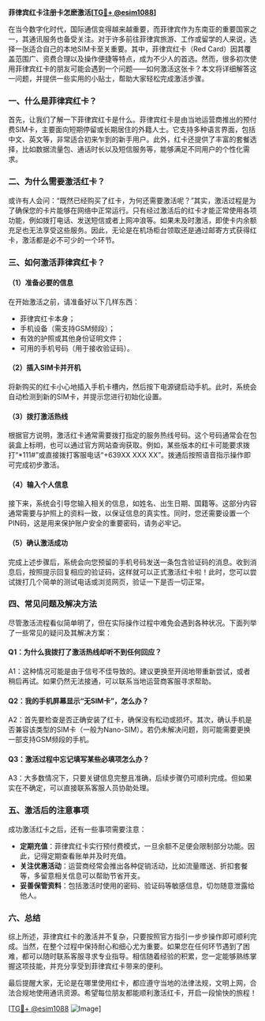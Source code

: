 **菲律宾红卡注册卡怎麽激活[[TG💪+ @esim1088](https://t.me/s/esim1088)]**

在当今数字化时代，国际通信变得越来越重要，而菲律宾作为东南亚的重要国家之一，其通讯服务也备受关注。对于许多前往菲律宾旅游、工作或留学的人来说，选择一张适合自己的本地SIM卡至关重要。其中，菲律宾红卡（Red Card）因其覆盖范围广、资费合理以及操作便捷等特点，成为不少人的首选。然而，很多初次使用菲律宾红卡的朋友可能会遇到一个问题——如何激活这张卡？本文将详细解答这一问题，并提供一些实用的小贴士，帮助大家轻松完成激活步骤。

### 一、什么是菲律宾红卡？

首先，让我们了解一下菲律宾红卡是什么。菲律宾红卡是由当地运营商推出的预付费SIM卡，主要面向短期停留或长期居住的外籍人士。它支持多种语言界面，包括中文、英文等，非常适合初来乍到的新手用户。此外，红卡还提供了丰富的套餐选择，比如数据流量包、通话时长以及短信服务等，能够满足不同用户的个性化需求。

### 二、为什么需要激活红卡？

或许有人会问：“既然已经购买了红卡，为何还需要激活呢？”其实，激活过程是为了确保您的卡片能够在网络中正常运行。只有经过激活后的红卡才能正常使用各项功能，例如拨打电话、发送短信或者上网冲浪等。如果未及时激活，即使卡内余额充足也无法享受这些服务。因此，无论是在机场柜台领取还是通过邮寄方式获得红卡，激活都是必不可少的一个环节。

### 三、如何激活菲律宾红卡？

#### （1）准备必要的信息
在开始激活之前，请准备好以下几样东西：
- 菲律宾红卡本身；
- 手机设备（需支持GSM频段）；
- 有效的护照或其他身份证明文件；
- 可用的手机号码（用于接收验证码）。

#### （2）插入SIM卡并开机
将新购买的红卡小心地插入手机卡槽内，然后按下电源键启动手机。此时，系统会自动检测到新的SIM卡，并提示您进行初始化设置。

#### （3）拨打激活热线
根据官方说明，激活红卡通常需要拨打指定的服务热线号码。这个号码通常会在包装盒上标明，也可以通过官方网站查询获取。例如，某些版本的红卡可能要求拨打“*111#”或直接拨打客服电话“+639XX XXX XX”。拨通后按照语音指示操作即可完成初步激活。

#### （4）输入个人信息
接下来，系统会引导您输入相关的信息，如姓名、出生日期、国籍等。这部分内容通常需要与护照上的资料一致，以保证信息的真实性。同时，您还需要设置一个PIN码，这是用来保护账户安全的重要密码，请务必牢记。

#### （5）确认激活成功
完成上述步骤后，系统会向您预留的手机号码发送一条包含验证码的消息。收到消息后，按照提示回复相应的验证码，这样就可以正式激活红卡啦！此时，您可以尝试拨打几个简单的测试电话或浏览网页，验证一下是否一切正常。

### 四、常见问题及解决方法

尽管激活流程看似简单明了，但在实际操作过程中难免会遇到各种状况。下面列举了一些常见的疑问及其解决方案：

#### Q1：为什么我拨打了激活热线却听不到任何回应？
A1：这种情况可能是由于信号不佳导致的。建议更换至开阔地带重新尝试，或者稍后再试。如果仍然无法接通，可以联系当地运营商客服寻求帮助。

#### Q2：我的手机屏幕显示“无SIM卡”，怎么办？
A2：首先要检查是否正确安装了红卡，确保没有松动或损坏。其次，确认手机是否兼容该类型的SIM卡（一般为Nano-SIM）。若仍未解决问题，则可能需要更换一部支持GSM频段的手机。

#### Q3：激活过程中忘记填写某些必填项怎么办？
A3：大多数情况下，只要关键信息完整且准确，后续步骤仍可顺利完成。但如果实在不确定，可以直接联系客服人员协助处理。

### 五、激活后的注意事项

成功激活红卡之后，还有一些事项需要注意：
- **定期充值**：菲律宾红卡实行预付费模式，一旦余额不足便会限制部分功能。因此，记得定期查看账单并及时充值。
- **关注优惠活动**：运营商经常会推出各种促销活动，比如流量赠送、折扣套餐等，多留意相关信息可以帮助节省开支。
- **妥善保管资料**：包括激活时使用的密码、验证码等敏感信息，切勿随意泄露给他人。

### 六、总结

综上所述，菲律宾红卡的激活并不复杂，只要按照官方指引一步步操作即可顺利完成。当然，在整个过程中保持耐心和细心尤为重要。如果您在任何环节遇到了困难，都可以随时联系客服寻求专业指导。相信随着经验的积累，您一定能够熟练掌握这项技能，并充分享受到菲律宾红卡带来的便利。

最后提醒大家，无论是在哪里使用红卡，都应遵守当地的法律法规，文明上网，合法合规地使用通讯资源。希望每位朋友都能顺利激活红卡，开启一段愉快的旅程！

[[TG💪+ @esim1088](https://t.me/s/esim1088) ![Image](https://i.postimg.cc/4NQfJmqS/Snipaste-2025-05-13-00-14-12.png)]